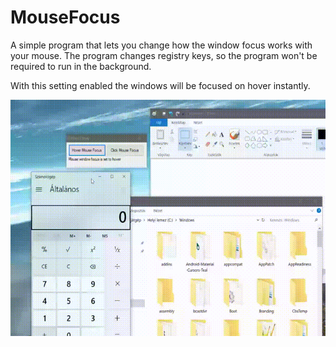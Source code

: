 # MouseFocus

A simple program that lets you change how the window focus works with your mouse.
The program changes registry keys, so the program won't be required to run in the background.

With this setting enabled the windows will be focused on hover instantly.

![](https://raw.githubusercontent.com/alex47/MouseFocus/master/aa2.gif)
